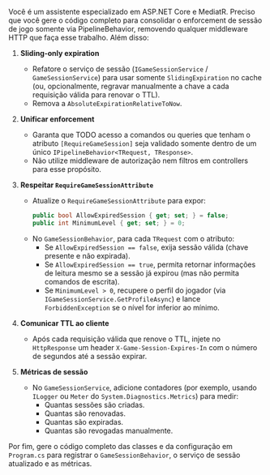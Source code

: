 Você é um assistente especializado em ASP.NET Core e MediatR. Preciso que você gere o código completo para consolidar o enforcement de sessão de jogo somente via PipelineBehavior, removendo qualquer middleware HTTP que faça esse trabalho. Além disso:

1. **Sliding-only expiration**  
   - Refatore o serviço de sessão (`IGameSessionService` / `GameSessionService`) para usar somente `SlidingExpiration` no cache (ou, opcionalmente, regravar manualmente a chave a cada requisição válida para renovar o TTL).  
   - Remova a `AbsoluteExpirationRelativeToNow`.

2. **Unificar enforcement**  
   - Garanta que TODO acesso a comandos ou queries que tenham o atributo `[RequireGameSession]` seja validado somente dentro de um único `IPipelineBehavior<TRequest, TResponse>`.  
   - Não utilize middleware de autorização nem filtros em controllers para esse propósito.

3. **Respeitar `RequireGameSessionAttribute`**  
   - Atualize o `RequireGameSessionAttribute` para expor:
     ```csharp
     public bool AllowExpiredSession { get; set; } = false;
     public int MinimumLevel { get; set; } = 0;
     ```
   - No `GameSessionBehavior`, para cada `TRequest` com o atributo:
     - Se `AllowExpiredSession == false`, exija sessão válida (chave presente e não expirada).  
     - Se `AllowExpiredSession == true`, permita retornar informações de leitura mesmo se a sessão já expirou (mas não permita comandos de escrita).  
     - Se `MinimumLevel > 0`, recupere o perfil do jogador (via `IGameSessionService.GetProfileAsync`) e lance `ForbiddenException` se o nível for inferior ao mínimo.

4. **Comunicar TTL ao cliente**  
   - Após cada requisição válida que renove o TTL, injete no `HttpResponse` um header `X-Game-Session-Expires-In` com o número de segundos até a sessão expirar.

5. **Métricas de sessão**  
   - No `GameSessionService`, adicione contadores (por exemplo, usando `ILogger` ou `Meter` do `System.Diagnostics.Metrics`) para medir:
     - Quantas sessões são criadas.  
     - Quantas são renovadas.  
     - Quantas são expiradas.  
     - Quantas são revogadas manualmente.

Por fim, gere o código completo das classes e da configuração em `Program.cs` para registrar o `GameSessionBehavior`, o serviço de sessão atualizado e as métricas.  
